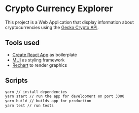 # Crypto Currency Explorer

This project is a Web Application that display information about cryptocurrencies using the [Gecko Crypto API](https://www.coingecko.com/en/api).

## Tools used

- [Create React App](https://create-react-app.dev/) as boilerplate
- [MUI](https://mui.com/) as styling framework
- [Rechart](https://recharts.org/) to render graphics

## Scripts

```sh
yarn // install dependencies
yarn start // run the app for development on port 3000
yarn build // builds app for production
yarn test // run tests
```
